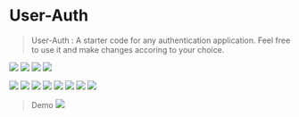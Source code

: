 # User-Auth

>User-Auth : A starter code for any authentication application. Feel free to use it and make changes accoring to your choice.

![](https://img.shields.io/badge/version-1.0.1-orange?style=for-the-badge&logo=appveyor) ![](https://img.shields.io/badge/dependencies-up%20to%20date-success?style=for-the-badge&logo=appveyor) 
![](https://img.shields.io/badge/platform-win--32%20%7C%20win--64-lightgrey?style=for-the-badge&logo=appveyor)
![](https://img.shields.io/badge/website-offline-lightgrey?style=for-the-badge&logo=appveyor) 

![](https://img.shields.io/badge/node--lts%40latest-10.15.0-brightgreen)
![](https://img.shields.io/badge/bcrypt-5.0.0-red)
![](https://img.shields.io/badge/connect--flash-0.1.1-brightgreen)
![](https://img.shields.io/badge/crypto-1.0.1-red)
![](https://img.shields.io/badge/multer-1.4.2-brightgreen)
![](https://img.shields.io/badge/nodemailer-6.4.11-red)
![](https://img.shields.io/badge/passport-0.4.1-brightgreen)
![](https://img.shields.io/badge/passport--google--oauth-2.0.0-red)

> Demo
![](Demo.gif)